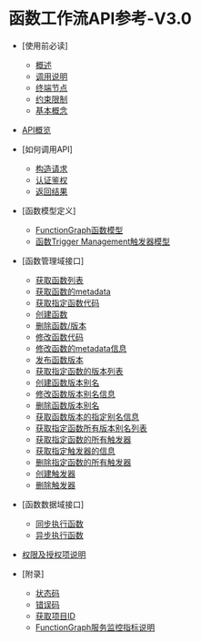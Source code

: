# 函数工作流API参考-V3.0

-   [使用前必读]
    -   [概述](概述.md)
    -   [调用说明](调用说明.md)
    -   [终端节点](终端节点.md)
    -   [约束限制](约束限制.md)
    -   [基本概念](基本概念.md)

-   [API概览](API概览.md)
-   [如何调用API]
    -   [构造请求](构造请求.md)
    -   [认证鉴权](认证鉴权.md)
    -   [返回结果](返回结果.md)

-   [函数模型定义]
    -   [FunctionGraph函数模型](FunctionGraph函数模型.md)
    -   [函数Trigger Management触发器模型](函数Trigger-Management触发器模型.md)

-   [函数管理域接口]
    -   [获取函数列表](获取函数列表.md)
    -   [获取函数的metadata](获取函数的metadata.md)
    -   [获取指定函数代码](获取指定函数代码.md)
    -   [创建函数](创建函数.md)
    -   [删除函数/版本](删除函数-版本.md)
    -   [修改函数代码](修改函数代码.md)
    -   [修改函数的metadata信息](修改函数的metadata信息.md)
    -   [发布函数版本](发布函数版本.md)
    -   [获取指定函数的版本列表](获取指定函数的版本列表.md)
    -   [创建函数版本别名](创建函数版本别名.md)
    -   [修改函数版本别名信息](修改函数版本别名信息.md)
    -   [删除函数版本别名](删除函数版本别名.md)
    -   [获取函数版本的指定别名信息](获取函数版本的指定别名信息.md)
    -   [获取指定函数所有版本别名列表](获取指定函数所有版本别名列表.md)
    -   [获取指定函数的所有触发器](获取指定函数的所有触发器.md)
    -   [获取指定触发器的信息](获取指定触发器的信息.md)
    -   [删除指定函数的所有触发器](删除指定函数的所有触发器.md)
    -   [创建触发器](创建触发器.md)
    -   [删除触发器](删除触发器.md)

-   [函数数据域接口]
    -   [同步执行函数](同步执行函数.md)
    -   [异步执行函数](异步执行函数.md)

-   [权限及授权项说明](权限及授权项说明.md)
-   [附录]
    -   [状态码](状态码.md)
    -   [错误码](错误码.md)
    -   [获取项目ID](获取项目ID.md)
    -   [FunctionGraph服务监控指标说明](FunctionGraph服务监控指标说明.md)